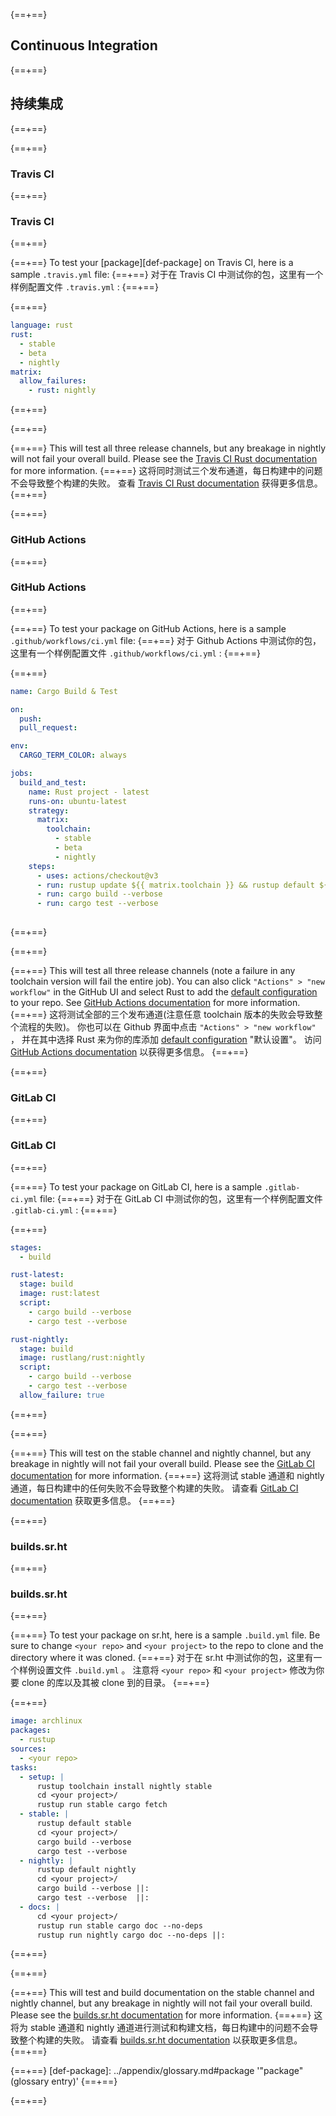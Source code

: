 {==+==}
## Continuous Integration
{==+==}
## 持续集成
{==+==}

{==+==}
### Travis CI
{==+==}
### Travis CI
{==+==}

{==+==}
To test your [package][def-package] on Travis CI, here is a sample
`.travis.yml` file:
{==+==}
对于在 Travis CI 中测试你的包，这里有一个样例配置文件 `.travis.yml` :
{==+==}

{==+==}
```yaml
language: rust
rust:
  - stable
  - beta
  - nightly
matrix:
  allow_failures:
    - rust: nightly
```
{==+==}

{==+==}


{==+==}
This will test all three release channels, but any breakage in nightly
will not fail your overall build. Please see the [Travis CI Rust
documentation](https://docs.travis-ci.com/user/languages/rust/) for more
information.
{==+==}
这将同时测试三个发布通道，每日构建中的问题不会导致整个构建的失败。
查看 [Travis CI Rust documentation](https://docs.travis-ci.com/user/languages/rust/) 获得更多信息。
{==+==}


{==+==}
### GitHub Actions
{==+==}
### GitHub Actions
{==+==}


{==+==}
To test your package on GitHub Actions, here is a sample `.github/workflows/ci.yml` file:
{==+==}
对于 Github Actions 中测试你的包，这里有一个样例配置文件 `.github/workflows/ci.yml` :
{==+==}

{==+==}
```yaml
name: Cargo Build & Test

on:
  push:
  pull_request:

env: 
  CARGO_TERM_COLOR: always

jobs:
  build_and_test:
    name: Rust project - latest
    runs-on: ubuntu-latest
    strategy:
      matrix:
        toolchain:
          - stable
          - beta
          - nightly
    steps:
      - uses: actions/checkout@v3
      - run: rustup update ${{ matrix.toolchain }} && rustup default ${{ matrix.toolchain }}
      - run: cargo build --verbose
      - run: cargo test --verbose
  
```
{==+==}

{==+==}


{==+==}
This will test all three release channels (note a failure in any toolchain version will fail the entire job). You can also click `"Actions" > "new workflow"` in the GitHub UI and select Rust to add the [default configuration](https://github.com/actions/starter-workflows/blob/main/ci/rust.yml) to your repo. See [GitHub Actions documentation](https://docs.github.com/en/actions) for more information.
{==+==}
这将测试全部的三个发布通道(注意任意 toolchain 版本的失败会导致整个流程的失败)。
你也可以在 Github 界面中点击 `"Actions" > "new workflow"` ，
并在其中选择 Rust 来为你的库添加 [default configuration](https://github.com/actions/starter-workflows/blob/main/ci/rust.yml) "默认设置"。
访问 [GitHub Actions documentation](https://docs.github.com/en/actions) 以获得更多信息。
{==+==}

{==+==}
### GitLab CI
{==+==}
### GitLab CI
{==+==}

{==+==}
To test your package on GitLab CI, here is a sample `.gitlab-ci.yml` file:
{==+==}
对于在 GitLab CI 中测试你的包，这里有一个样例配置文件 `.gitlab-ci.yml` :
{==+==}


{==+==}
```yaml
stages:
  - build

rust-latest:
  stage: build
  image: rust:latest
  script:
    - cargo build --verbose
    - cargo test --verbose

rust-nightly:
  stage: build
  image: rustlang/rust:nightly
  script:
    - cargo build --verbose
    - cargo test --verbose
  allow_failure: true
```
{==+==}

{==+==}


{==+==}
This will test on the stable channel and nightly channel, but any
breakage in nightly will not fail your overall build. Please see the
[GitLab CI documentation](https://docs.gitlab.com/ce/ci/yaml/index.html) for more
information.
{==+==}
这将测试 stable 通道和 nightly 通道，每日构建中的任何失败不会导致整个构建的失败。
请查看 [GitLab CI documentation](https://docs.gitlab.com/ce/ci/yaml/index.html) 获取更多信息。
{==+==}


{==+==}
### builds.sr.ht
{==+==}
### builds.sr.ht
{==+==}

{==+==}
To test your package on sr.ht, here is a sample `.build.yml` file.
Be sure to change `<your repo>` and `<your project>` to the repo to clone and
the directory where it was cloned.
{==+==}
对于在 sr.ht 中测试你的包，这里有一个样例设置文件 `.build.yml` 。
注意将 `<your repo>` 和 `<your project>` 修改为你要 clone 的库以及其被 clone 到的目录。
{==+==}


{==+==}
```yaml
image: archlinux
packages:
  - rustup
sources:
  - <your repo>
tasks:
  - setup: |
      rustup toolchain install nightly stable
      cd <your project>/
      rustup run stable cargo fetch
  - stable: |
      rustup default stable
      cd <your project>/
      cargo build --verbose
      cargo test --verbose
  - nightly: |
      rustup default nightly
      cd <your project>/
      cargo build --verbose ||:
      cargo test --verbose  ||:
  - docs: |
      cd <your project>/
      rustup run stable cargo doc --no-deps
      rustup run nightly cargo doc --no-deps ||:
```
{==+==}

{==+==}


{==+==}
This will test and build documentation on the stable channel and nightly
channel, but any breakage in nightly will not fail your overall build. Please
see the [builds.sr.ht documentation](https://man.sr.ht/builds.sr.ht/) for more
information.
{==+==}
这将为 stable 通道和 nightly 通道进行测试和构建文档，每日构建中的问题不会导致整个构建的失败。
请查看 [builds.sr.ht documentation](https://man.sr.ht/builds.sr.ht/) 以获取更多信息。
{==+==}

{==+==}
[def-package]:  ../appendix/glossary.md#package  '"package" (glossary entry)'
{==+==}

{==+==}
